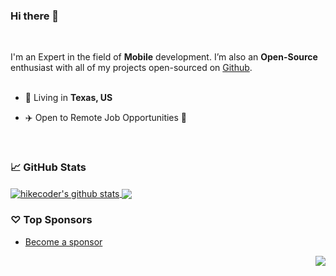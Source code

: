 ### Hi there 👋

<!--
**hikecoder/hikecoder** is a ✨ _special_ ✨ repository because its `README.md` (this file) appears on your GitHub profile.

Here are some ideas to get you started:

- 🔭 I’m currently working on ...
- 🌱 I’m currently learning ...
- 👯 I’m looking to collaborate on ...
- 🤔 I’m looking for help with ...
- 💬 Ask me about ...
- 📫 How to reach me: ...
- 😄 Pronouns: ...
- ⚡ Fun fact: ...
-->
<br/>

I'm an Expert in the field of **Mobile** development. I’m also an **Open-Source** enthusiast with all of my projects open-sourced on [Github](https://github.com/hikecoder?tab=repositories).
<br/>
<br/>

- 🗼 Living in **Texas, US**

- ✈️ Open to Remote Job Opportunities 🍻

<br/>

### 📈 GitHub Stats


<a href="https://github.com/hikecoder?tab=repositories">
  <img align="center" src="https://github-readme-stats.vercel.app/api?username=hikecoder&show_icons=true&count_private=true&include_all_commits=true&line_height=21&show_icons=true&theme=vue&hide_border=true" alt="hikecoder's github stats" />
</a>
<a href="https://github.com/hikecoder?tab=repositories">
  <!-- Change the `github-readme-stats.anuraghazra1.vercel.app` to `github-readme-stats.vercel.app`  -->
  <img align="center" src="https://github-readme-stats.vercel.app/api/top-langs/?username=hikecoder&show_icons=true&layout=compact&theme=vue&hide_border=true&langs_count=8" />
</a>

### ♡ Top Sponsors

- [Become a sponsor](https://github.com/sponsors/hikecoder)

<img src="https://komarev.com/ghpvc/?username=hikecoder&color=blue&style=flat-square&label=visitors" align="right" />
